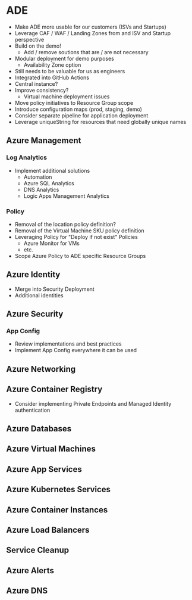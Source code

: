 # ADE

- Make ADE more usable for our customers (ISVs and Startups)
- Leverage CAF / WAF / Landing Zones from and ISV and Startup perspective
- Build on the demo!
  - Add / remove soutions that are / are not necessary
- Modular deployment for demo purposes
  - Availability Zone option
- Still needs to be valuable for us as engineers
- Integrated into GitHub Actions
- Central instance?
- Improve consistency?
  - Virtual machine deployment issues
- Move policy initiatives to Resource Group scope
- Introduce configuration maps (prod, staging, demo)
- Consider separate pipeline for application deployment
- Leverage uniqueString for resources that need globally unique names

## Azure Management

### Log Analytics

- Implement additional solutions
  - Automation
  - Azure SQL Analytics
  - DNS Analytics
  - Logic Apps Management Analytics

### Policy

- Removal of the location policy definition?
- Removal of the Virtual Machine SKU policy definition
- Leveraging Policy for "Deploy if not exist" Policies
  - Azure Monitor for VMs
  - etc.
- Scope Azure Policy to ADE specific Resource Groups

## Azure Identity

- Merge into Security Deployment
- Additional identities

## Azure Security

### App Config

- Review implementations and best practices
- Implement App Config everywhere it can be used

## Azure Networking

## Azure Container Registry

- Consider implementing Private Endpoints and Managed Identity authentication

## Azure Databases

## Azure Virtual Machines

## Azure App Services

## Azure Kubernetes Services

## Azure Container Instances

## Azure Load Balancers

## Service Cleanup

## Azure Alerts

## Azure DNS
